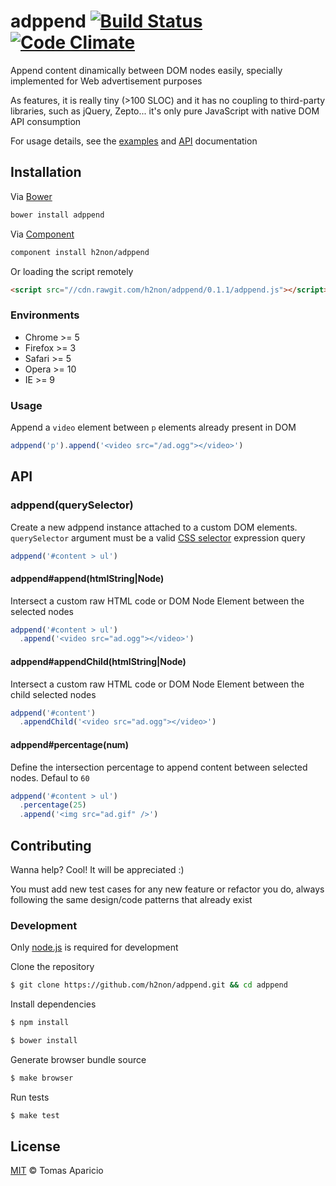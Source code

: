 # adppend [![Build Status](https://api.travis-ci.org/h2non/adppend.svg?branch=master)][travis] [![Code Climate](https://codeclimate.com/github/h2non/adppend/badges/gpa.svg)](https://codeclimate.com/github/h2non/adppend)

Append content dinamically between DOM nodes easily, specially implemented for Web advertisement purposes

As features, it is really tiny (>100 SLOC) and it has no coupling to third-party libraries, such as jQuery, Zepto... it's only pure JavaScript with native DOM API consumption

For usage details, see the [examples](https://github.com/h2non/adppend/tree/master/examples) and [API](#api) documentation

## Installation

Via [Bower](http://bower.io)
```bash
bower install adppend
```

Via [Component](http://component.io/)
```bash
component install h2non/adppend
```

Or loading the script remotely
```html
<script src="//cdn.rawgit.com/h2non/adppend/0.1.1/adppend.js"></script>
```

### Environments

- Chrome >= 5
- Firefox >= 3
- Safari >= 5
- Opera >= 10
- IE >= 9

### Usage

Append a `video` element between `p` elements already present in DOM
```js
adppend('p').append('<video src="/ad.ogg"></video>')
```

## API

### adppend(querySelector)

Create a new adppend instance attached to a custom DOM elements.
`querySelector` argument must be a valid [CSS selector](https://developer.mozilla.org/en-US/docs/Web/Guide/CSS/Getting_Started/Selectors) expression query

```js
adppend('#content > ul')
```

#### adppend#append(htmlString|Node)

Intersect a custom raw HTML code or DOM Node Element between the selected nodes

```js
adppend('#content > ul')
  .append('<video src="ad.ogg"></video>')
```

#### adppend#appendChild(htmlString|Node)

Intersect a custom raw HTML code or DOM Node Element between the child selected nodes

```js
adppend('#content')
  .appendChild('<video src="ad.ogg"></video>')
```

#### adppend#percentage(num)

Define the intersection percentage to append content between selected nodes. Defaul to `60`

```js
adppend('#content > ul')
  .percentage(25)
  .append('<img src="ad.gif" />')
```

## Contributing

Wanna help? Cool! It will be appreciated :)

You must add new test cases for any new feature or refactor you do,
always following the same design/code patterns that already exist

### Development

Only [node.js](http://nodejs.org) is required for development

Clone the repository
```bash
$ git clone https://github.com/h2non/adppend.git && cd adppend
```

Install dependencies
```bash
$ npm install
```
```bash
$ bower install
```

Generate browser bundle source
```bash
$ make browser
```

Run tests
```bash
$ make test
```

## License

[MIT](http://opensource.org/licenses/MIT) © Tomas Aparicio

[travis]: http://travis-ci.org/h2non/adppend
